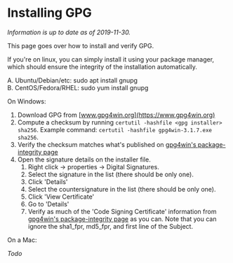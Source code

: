 # Installing GPG

*Information is up to date as of 2019-11-30.*

This page goes over how to install and verify GPG.

If you're on linux, you can simply install it using your package manager, which should ensure the integrity of the installation automatically.

A. Ubuntu/Debian/etc: sudo apt install gnupg\
B. CentOS/Fedora/RHEL: sudo yum install gnupg

On Windows:

1. Download GPG from [www.gpg4win.org](https://www.gpg4win.org)
2. Compute a checksum by running `certutil -hashfile <gpg installer> sha256`. Example command: `certutil -hashfile gpg4win-3.1.7.exe sha256`.
3. Verify the checksum matches what's published on [gpg4win's package-integrity page](https://www.gpg4win.org/package-integrity.html)
4. Open the signature details on the installer file.
	1. Right click -> properties -> Digital Signatures.
	2. Select the signature in the list (there should be only one).
	3. Click 'Details'
	4. Select the countersignature in the list (there should be only one).
	5. Click 'View Certificate'
	6. Go to 'Details'
	4. Verify as much of the 'Code Signing Certificate' information from [gpg4win's package-integrity page](https://www.gpg4win.org/package-integrity.html) as you can. Note that you can ignore the sha1_fpr, md5_fpr, and first line of the Subject.

On a Mac:

*Todo*